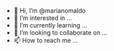 - 👋 Hi, I’m @marianomaldo
- 👀 I’m interested in ...
- 🌱 I’m currently learning ...
- 💞️ I’m looking to collaborate on ...
- 📫 How to reach me ...

<!---
marianomaldo/marianomaldo is a ✨ special ✨ repository because its `README.md` (this file) appears on your GitHub profile.
You can click the Preview link to take a look at your changes.
--->
